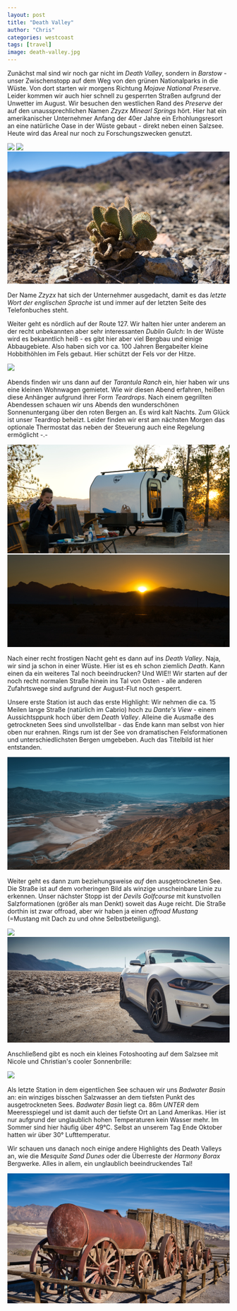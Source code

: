 ```yaml
---
layout: post
title: "Death Valley"
author: "Chris"
categories: westcoast
tags: [travel]
image: death-valley.jpg
---
```

Zunächst mal sind wir noch gar nicht im *Death Valley*, sondern in *Barstow* - unser Zwischenstopp auf dem Weg von den grünen Nationalparks in die Wüste. Von dort starten wir morgens Richtung *Mojave National Preserve*. Leider kommen wir auch hier schnell zu gesperrten Straßen aufgrund der Unwetter im August. Wir besuchen den westlichen Rand des *Preserve* der auf den unaussprechlichen Namen *Zzyzx Minearl Springs* hört. Hier hat ein amerikanischer Unternehmer Anfang der 40er Jahre ein Erhohlungsresort an eine natürliche Oase in der Wüste gebaut - direkt neben einen Salzsee. Heute wird das Areal nur noch zu Forschungszwecken genutzt.

![](/assets/img/us/zzxzy-salt-lake.jpg)
![](/assets/img/us/zzxzy-valley-oasis.jpg)
![](/assets/img/us/zzxzy-valley-cactus.jpg)

Der Name *Zzyzx* hat sich der Unternehmer ausgedacht, damit es das *letzte Wort der englischen Sprache* ist und immer auf der letzten Seite des Telefonbuches steht.

Weiter geht es nördlich auf der Route 127. Wir halten hier unter anderem an der recht unbekannten aber sehr interessanten *Dublin Gulch*: In der Wüste wird es bekanntlich heiß - es gibt hier aber viel Bergbau und einige Abbaugebiete. Also haben sich vor ca. 100 Jahren Bergabeiter kleine Hobbithöhlen im Fels gebaut. Hier schützt der Fels vor der Hitze.

![](/assets/img/us/dublin-gulch.jpg)

Abends finden wir uns dann auf der *Tarantula Ranch* ein, hier haben wir uns eine kleinen Wohnwagen gemietet. Wie wir diesen Abend erfahren, heißen diese Anhänger aufgrund ihrer Form *Teardrops*. Nach einem gegrillten Abendessen schauen wir uns Abends den wunderschönen Sonnenuntergang über den roten Bergen an. Es wird kalt Nachts. Zum Glück ist unser Teardrop beheizt. Leider finden wir erst am nächsten Morgen das optionale Thermostat das neben der Steuerung auch eine Regelung ermöglicht -.-

![](/assets/img/us/tarantula-teardrop.jpg)
![](/assets/img/us/tarantula-sunset.jpg)

Nach einer recht frostigen Nacht geht es dann auf ins *Death Valley*. Naja, wir sind ja schon in einer Wüste. Hier ist es eh schon ziemlich *Death*. Kann einen da ein weiteres Tal noch beeindrucken? Und WIE!!
Wir starten auf der noch recht normalen Straße hinein ins Tal von Osten - alle anderen Zufahrtswege sind aufgrund der August-Flut noch gesperrt.

Unsere erste Station ist auch das erste Highlight: Wir nehmen die ca. 15 Meilen lange Straße (natürlich im Cabrio) hoch zu *Dante's View* - einem Aussichtsppunk hoch über dem *Death Valley*. Alleine die Ausmaße des getrockneten Sees sind unvollstellbar - das Ende kann man selbst von hier oben nur erahnen. Rings rum ist der See von dramatischen Felsformationen und unterschiedlichsten Bergen umgebeben. Auch das Titelbild ist hier entstanden.

![](/assets/img/us/dv-dante1.jpg)

Weiter geht es dann zum beziehungsweise *auf* den ausgetrockneten See. Die Straße ist auf dem vorheringen Bild als winzige unscheinbare Linie zu erkennen. Unser nächster Stopp ist der *Devils Golfcourse* mit kunstvollen Salzformationen (größer als man Denkt) soweit das Auge reicht. Die Straße dorthin ist zwar offroad, aber wir haben ja einen *offroad Mustang* (=Mustang mit Dach zu und ohne Selbstbeteiligung).

![](/assets/img/us/dv-devil.jpg)
![](/assets/img/us/dv-mustang.jpg)

Anschließend gibt es noch ein kleines Fotoshooting auf dem Salzsee mit Nicole und Christian's cooler Sonnenbrille:

![](/assets/img/us/dv-photo.jpg)

Als letzte Station in dem eigentlichen See schauen wir uns *Badwater Basin* an: ein winziges bisschen Salzwasser an dem tiefsten Punkt des ausgetrockneten Sees. *Badwater Basin* liegt ca. 86m *UNTER* dem Meeresspiegel und ist damit auch der tiefste Ort an Land Amerikas. Hier ist nur aufgrund der unglaublich hohen Temperaturen kein Wasser mehr. Im Sommer sind hier häufig über 49°C. Selbst an unserem Tag Ende Oktober hatten wir über 30° Lufttemperatur.

Wir schauen uns danach noch einige andere Highlights des Death Valleys an, wie die *Mesquite Sand Dunes* oder die Überreste der *Harmony Borax* Bergwerke. Alles in allem, ein unglaublich beeindruckendes Tal!

![](/assets/img/us/dv-borax.jpg)
